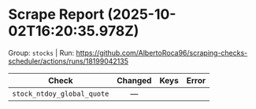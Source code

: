 # Scrape Report (2025-10-02T16:20:35.978Z)

Group: `stocks`  |  Run: https://github.com/AlbertoRoca96/scraping-checks-scheduler/actions/runs/18199042135

| Check | Changed | Keys | Error |
|---|:---:|:--|:--|
| `stock_ntdoy_global_quote` | — |  |  |
